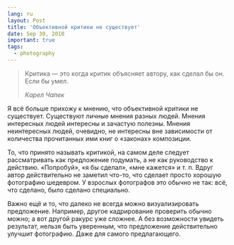 ```yaml
---
lang: ru
layout: Post
title: 'Объективной критики не существует'
date: Sep 30, 2010
important: true
tags:
  - photography
---
```


> Критика — это когда критик объясняет автору, как сделал бы он. Если бы умел.
>
> <cite>Карел Чапек</cite>

Я всё больше прихожу к мнению, что объективной критики не существует. Существуют личные мнения разных людей. Мнения интересных людей интересны и зачастую полезны. Мнения неинтересных людей, очевидно, не интересны вне зависимости от количества прочитанных ими книг о «законах» композиции.

То, что принято называть критикой, на самом деле следует рассматривать как предложение подумать, а не как руководство к действию. «Попробуй», «я бы сделал», «мне кажется» и т. п. Вдруг автор действительно не заметил что-то, что сделает просто хорошую фотографию шедевром. У взрослых фотографов это обычно не так: всё, что сделано, было сделано специально.

Важно ещё и то, что далеко не всегда можно визуализировать предложение. Например, другое кадрирование проверить обычно можно; а вот другой ракурс уже сложнее. А без возможности увидеть результат, нельзя быть уверенным, что предложение действительно улучшит фотографию. Даже для самого предлагающего.
